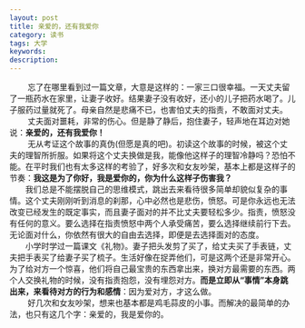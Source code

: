 ```yaml
---
layout: post
title: 亲爱的，还有我爱你
category: 读书
tags: 大学
keywords: 
description: 
---
```




&emsp;&emsp; 忘了在哪里看到过一篇文章，大意是这样的：一家三口很幸福。一天丈夫留了一瓶药水在家里，让妻子收好。结果妻子没有收好，还小的儿子把药水喝了。儿子服药过量就死了。母亲自然是悲痛不已，也害怕丈夫的指责，不敢面对丈夫。<br>
&emsp;&emsp; 丈夫面对噩耗，非常的伤心。但是静了静后，抱住妻子，轻声地在耳边对她说：**亲爱的，还有我爱你！** <br>
&emsp;&emsp; 无从考证这个故事的真伪(但愿是真的吧)。初读这个故事的时候，被这个丈夫的理智所折服。如果将这个丈夫换做是我，能像他这样子的理智冷静吗？恐怕不能。在平时我们也有太多这样的考验了，好多次和女友吵架，基本上都是这样子的节奏：**我这是为了你好，我是爱你的，你为什么这样子伤害我？** <br>
&emsp;&emsp;我们总是不能摆脱自己的思维模式，跳出去来看待很多简单却貌似复杂的事情。这个丈夫刚刚听到消息的刹那，心中必然也是悲伤，愤怒。可是你永远也无法改变已经发生的既定事实，而且妻子面对的并不比丈夫要轻松多少。指责，愤怒没有任何的意义。要么选择在指责愤怒中两个人承受痛苦，要么选择继续前行下去。无论面对什么，你依然有很大的自由去选择，即便是去选择面对的态度。 <br>
&emsp;&emsp;小学时学过一篇课文《礼物》。妻子把头发剪了买了，给丈夫买了手表链，丈夫把手表买了给妻子买了梳子。生活好像在捉弄他们，可是这两个还是非常开心。为了给对方一个惊喜，他们将自己最宝贵的东西拿出来，换对方最需要的东西。两个人交换礼物的时候，没有指责抱怨，没有埋怨对方。**而是立即从“事情”本身跳出来，来看待对方的行为和感情**：因为爱对方，才这么做。<br>
&emsp;&emsp; 好几次和女友吵架，想来也基本都是鸡毛蒜皮的小事。而解决的最简单的办法，也只有这几个字：亲爱的，我是爱你的。
